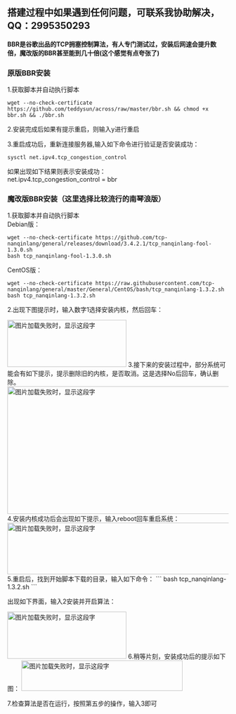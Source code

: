 ## **搭建过程中如果遇到任何问题，可联系我协助解决，QQ：2995350293**

**BBR是谷歌出品的TCP拥塞控制算法，有人专门测试过，安装后网速会提升数倍，魔改版的BBR甚至能到几十倍(这个感觉有点夸张了)**

### 原版BBR安装

1.获取脚本并自动执行脚本
```
wget --no-check-certificate https://github.com/teddysun/across/raw/master/bbr.sh && chmod +x bbr.sh && ./bbr.sh
```
2.安装完成后如果有提示重启，则输入y进行重启 

3.重启成功后，重新连接服务器,输入如下命令进行验证是否安装成功：  
```
sysctl net.ipv4.tcp_congestion_control
```
如果出现如下结果则表示安装成功：  
net.ipv4.tcp_congestion_control = bbr   

### 魔改版BBR安装（这里选择比较流行的南琴浪版）
1.获取脚本并自动执行脚本  
Debian版：
```
wget --no-check-certificate https://github.com/tcp-nanqinlang/general/releases/download/3.4.2.1/tcp_nanqinlang-fool-1.3.0.sh
bash tcp_nanqinlang-fool-1.3.0.sh
```
CentOS版：
```
wget --no-check-certificate https://raw.githubusercontent.com/tcp-nanqinlang/general/master/General/CentOS/bash/tcp_nanqinlang-1.3.2.sh
bash tcp_nanqinlang-1.3.2.sh
```
2.出现下图提示时，输入数字1选择安装内核，然后回车：  

<img src="https://github.com/smallqiangno/use-guide/blob/master/BBR/bbr1.jpg" width="271" height="107" alt="图片加载失败时，显示这段字"/>  
3.接下来的安装过程中，部分系统可能会有如下提示，提示删除旧的内核，是否取消。这是选择No后回车，确认删除。

<img src="https://github.com/smallqiangno/use-guide/blob/master/BBR/bbr2.jpg" width="600" height="290" alt="图片加载失败时，显示这段字"/>  
4.安装内核成功后会出现如下提示，输入reboot回车重启系统：  

<img src="https://github.com/smallqiangno/use-guide/blob/master/BBR/bbr3.jpg" width="559" height="117" alt="图片加载失败时，显示这段字"/>  
5.重启后，找到开始脚本下载的目录，输入如下命令：  
```
bash tcp_nanqinlang-1.3.2.sh
```

出现如下界面，输入2安装并开启算法：  

<img src="https://github.com/smallqiangno/use-guide/blob/master/BBR/bbr4.jpg" width="271" height="107" alt="图片加载失败时，显示这段字"/>  
6.稍等片刻，安装成功后的提示如下图：   

<img src="https://github.com/smallqiangno/use-guide/blob/master/BBR/bbr5.jpg" width="367" height="69" alt="图片加载失败时，显示这段字"/>  

7.检查算法是否在运行，按照第五步的操作，输入3即可   







